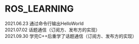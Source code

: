 # ROS_LEARNING
2021.06.23 通过命令行输出HelloWorld  
2021.07.02 话题通信（订阅方、发布方的实现）   
2021.09.30 学完C++后重学了话题通信（订阅方、发布方的实现）  
